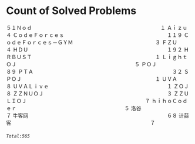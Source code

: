 # Count of Solved Problems
５１Ｎｏｄ　　　　　　　　　　　　　　　　　　　　　　　　　１
Ａｉｚｕ　　　　　　　　　　　　　　　　　　　　　　　　　　４
ＣｏｄｅＦｏｒｃｅｓ　　　　　　　　　　　　　　　　　　　　１１９
ＣｏｄｅＦｏｒｃｅｓ－ＧＹＭ　　　　　　　　　　　　　　　　３
ＦＺＵ　　　　　　　　　　　　　　　　　　　　　　　　　　　４
ＨＤＵ　　　　　　　　　　　　　　　　　　　　　　　　　　　１９２
ＨＲＢＵＳＴ　　　　　　　　　　　　　　　　　　　　　　　　１
ＬｉｇｈｔＯＪ　　　　　　　　　　　　　　　　　　　　　　　５
ＰＯＪ　　　　　　　　　　　　　　　　　　　　　　　　　　　８９
ＰＴＡ　　　　　　　　　　　　　　　　　　　　　　　　　　　３２
ＳＰＯＪ　　　　　　　　　　　　　　　　　　　　　　　　　　１
ＵＶＡ　　　　　　　　　　　　　　　　　　　　　　　　　　　８
ＵＶＡＬｉｖｅ　　　　　　　　　　　　　　　　　　　　　　　１
ＺＯＪ　　　　　　　　　　　　　　　　　　　　　　　　　　　８
ＺＺＮＵＯＪ　　　　　　　　　　　　　　　　　　　　　　　　３
ＺＺＵＬＩＯＪ　　　　　　　　　　　　　　　　　　　　　　　７
ｈｉｈｏＣｏｄｅｒ　　　　　　　　　　　　　　　　　　　　　５
洛谷　　　　　　　　　　　　　　　　　　　　　　　　　　　　７
牛客网　　　　　　　　　　　　　　　　　　　　　　　　　　　６８
计蒜客　　　　　　　　　　　　　　　　　　　　　　　　　　　７
###### `Total:565`
